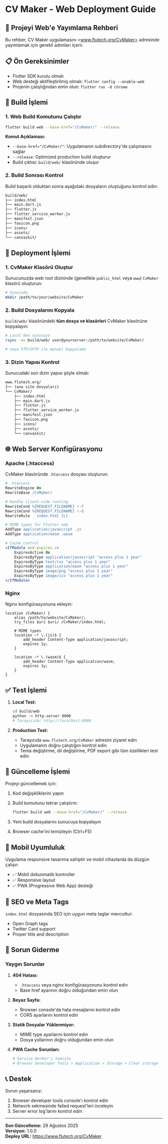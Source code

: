 # CV Maker - Web Deployment Guide

## 🚀 Projeyi Web'e Yayımlama Rehberi

Bu rehber, CV Maker uygulamasını <www.flutech.org/CvMaker> adresinde yayımlamak için gerekli adımları içerir.

## 📋 Ön Gereksinimler

- Flutter SDK kurulu olmalı
- Web desteği aktifleştirilmiş olmalı: `flutter config --enable-web`
- Projenin çalıştığından emin olun: `flutter run -d chrome`

## 🔧 Build İşlemi

### 1. Web Build Komutunu Çalıştır

```bash
flutter build web --base-href="/CvMaker/" --release
```

**Komut Açıklaması:**

- `--base-href="/CvMaker/"`: Uygulamanın subdirectory'de çalışmasını sağlar
- `--release`: Optimized production build oluşturur
- Build çıktısı: `build/web/` klasöründe oluşur

### 2. Build Sonrası Kontrol

Build başarılı olduktan sonra aşağıdaki dosyaların oluştuğunu kontrol edin:

```bash
build/web/
├── index.html
├── main.dart.js
├── flutter.js
├── flutter_service_worker.js
├── manifest.json
├── favicon.png
├── icons/
├── assets/
└── canvaskit/
```

## 📁 Deployment İşlemi

### 1. CvMaker Klasörü Oluştur

Sunucunuzda web root dizininde (genellikle `public_html` veya `www`) `CvMaker` klasörü oluşturun:

```bash
# Sunucuda
mkdir /path/to/your/website/CvMaker
```

### 2. Build Dosyalarını Kopyala

`build/web/` klasöründeki **tüm dosya ve klasörleri** CvMaker klasörüne kopyalayın:

```bash
# Local'den sunucuya
rsync -av build/web/ user@yourserver:/path/to/website/CvMaker/

# veya FTP/SFTP ile manuel kopyalama
```

### 3. Dizin Yapısı Kontrol

Sunucudaki son dizin yapısı şöyle olmalı:

```bash
www.flutech.org/
├── (ana site dosyaları)
└── CvMaker/
    ├── index.html
    ├── main.dart.js
    ├── flutter.js
    ├── flutter_service_worker.js
    ├── manifest.json
    ├── favicon.png
    ├── icons/
    ├── assets/
    └── canvaskit/
```

## 🌐 Web Server Konfigürasyonu

### Apache (.htaccess)

CvMaker klasöründe `.htaccess` dosyası oluşturun:

```apache
# .htaccess
RewriteEngine On
RewriteBase /CvMaker/

# Handle client-side routing
RewriteCond %{REQUEST_FILENAME} !-f
RewriteCond %{REQUEST_FILENAME} !-d
RewriteRule . index.html [L]

# MIME types for Flutter web
AddType application/javascript .js
AddType application/wasm .wasm

# Cache control
<IfModule mod_expires.c>
    ExpiresActive On
    ExpiresByType application/javascript "access plus 1 year"
    ExpiresByType text/css "access plus 1 year"
    ExpiresByType application/wasm "access plus 1 year"
    ExpiresByType image/png "access plus 1 year"
    ExpiresByType image/ico "access plus 1 year"
</IfModule>
```

### Nginx

Nginx konfigürasyonuna ekleyin:

```nginx
location /CvMaker/ {
    alias /path/to/website/CvMaker/;
    try_files $uri $uri/ /CvMaker/index.html;
    
    # MIME types
    location ~* \.(js)$ {
        add_header Content-Type application/javascript;
        expires 1y;
    }
    
    location ~* \.(wasm)$ {
        add_header Content-Type application/wasm;
        expires 1y;
    }
}
```

## ✅ Test İşlemi

1. **Local Test:**

   ```bash
   cd build/web
   python -m http.server 8000
   # Tarayıcıda: http://localhost:8000
   ```

2. **Production Test:**
   - Tarayıcıda `www.flutech.org/CvMaker` adresini ziyaret edin
   - Uygulamanın doğru çalıştığını kontrol edin
   - Tema değiştirme, dil değiştirme, PDF export gibi tüm özellikleri test edin

## 🔄 Güncelleme İşlemi

Projeyi güncellemek için:

1. Kod değişikliklerini yapın
2. Build komutunu tekrar çalıştırın:

   ```bash
   flutter build web --base-href="/CvMaker/" --release
   ```

3. Yeni build dosyalarını sunucuya kopyalayın
4. Browser cache'ini temizleyin (Ctrl+F5)

## 📱 Mobil Uyumluluk

Uygulama responsive tasarıma sahiptir ve mobil cihazlarda da düzgün çalışır:

- ✅ Mobil dokunmatik kontroller
- ✅ Responsive layout
- ✅ PWA (Progressive Web App) desteği

## 🎯 SEO ve Meta Tags

`index.html` dosyasında SEO için uygun meta taglar mevcuttur:

- Open Graph tags
- Twitter Card support
- Proper title and description

## 🐛 Sorun Giderme

### Yaygın Sorunlar

1. **404 Hatası:**
   - `.htaccess` veya nginx konfigürasyonunu kontrol edin
   - Base href ayarının doğru olduğundan emin olun

2. **Beyaz Sayfa:**
   - Browser console'da hata mesajlarını kontrol edin
   - CORS ayarlarını kontrol edin

3. **Statik Dosyalar Yüklenmiyor:**
   - MIME type ayarlarını kontrol edin
   - Dosya yollarının doğru olduğundan emin olun

4. **PWA Cache Sorunları:**

   ```bash
   # Service Worker'ı temizle
   # Browser Developer Tools > Application > Storage > Clear storage
   ```

## 📞 Destek

Sorun yaşarsanız:

1. Browser developer tools console'ı kontrol edin
2. Network sekmesinde failed request'leri inceleyin
3. Server error log'larını kontrol edin

---

**Son Güncelleme:** 29 Ağustos 2025  
**Versiyon:** 1.0.0  
**Deploy URL:** <https://www.flutech.org/CvMaker>
